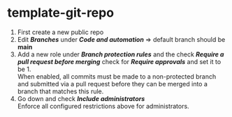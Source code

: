 # template-git-repo

1) First create a new public repo <br/>
2) Edit <b>*Branches*</b> under <b>*Code and automation*</b> => default branch should be <b>main</b> <br/>
3) Add a new role under <b>*Branch protection rules*</b> and the check <b>*Require a pull request before merging*</b>
   check for <b>*Require approvals*</b> and set it to be 1.<br/>
   When enabled, all commits must be made to a non-protected branch and submitted via a pull request before they can be merged into a branch that matches      this rule.
4) Go down and check <b>*Include administrators*</b> <br/>
   Enforce all configured restrictions above for administrators.
